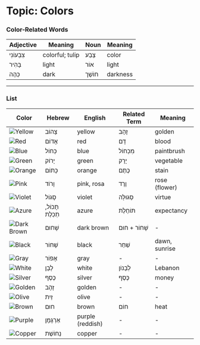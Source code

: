 # Topic: Colors


### Color-Related Words

| Adjective | Meaning | Noun | Meaning |
|--------------|--------------|--------------|--------------|
| צִבְעוֹנִי | colorful; tulip | צֶבַע | color |
| בָּהִיר | light | אוֹר | light |
| כֵּהֶה | dark | חוֹשֶׁך | darkness |
---

### List

| Color | Hebrew | English | Related Term | Meaning |
|-------|--------|---------|--------------|---------|
| ![Yellow](https://placehold.co/15x15/eeee00/eeee00.png) | צָהוֹב | yellow | זָהָב | golden |
| ![Red](https://placehold.co/15x15/ff0000/ff0000.png) | אָדוֹם | red | דָם | blood |
| ![Blue](https://placehold.co/15x15/0000ee/0000ee.png) | כְּחוֹל | blue | מִכְחוֹל | paintbrush |
| ![Green](https://placehold.co/15x15/00ff00/00ff00.png) | יָרוֹק | green | יָרָק | vegetable |
| ![Orange](https://placehold.co/15x15/ffa500/ffa500.png) | כָּתוֹם | orange | כֶּתֶם | stain |
| ![Pink](https://placehold.co/15x15/ffc0cb/ffc0cb.png) | וָרוֹד | pink, rosa | וֶרֶד | rose (flower) |
| ![Violet](https://placehold.co/15x15/8a2be2/8a2be2.png) | סָגוֹל | violet | סְגוּלָּה | virtue |
| ![Azure](https://placehold.co/15x15/2282ff/2282ff.png) | תָכוֹל, תְכֵלֶת | azure | תּוֹחֶלֶת | expectancy |
| ![Dark Brown](https://placehold.co/15x15/8b4513/8b4513.png) | שָׁחוּם | dark brown | שָׁחוֹר + חוּם | - |
| ![Black](https://placehold.co/15x15/000000/000000.png) | שָׁחוֹר | black | שַׁחַר | dawn, sunrise |
| ![Gray](https://placehold.co/15x15/808080/808080.png) | אָפוֹר | gray | - | - |
| ![White](https://placehold.co/15x15/ffffff/ffffff.png) | לָבָן | white | לְבָנוֹן | Lebanon |
| ![Silver](https://placehold.co/15x15/c0c0c0/c0c0c0.png) | כֶּסֶף | silver | כֶּסֶף | money |
| ![Golden](https://placehold.co/15x15/ffd700/ffd700.png) | זָהָב | golden | - | - |
| ![Olive](https://placehold.co/15x15/808000/808000.png) | זַיִת | olive | - | - |
| ![Brown](https://placehold.co/15x15/a52a2a/a52a2a.png) | חוּם | brown | חוֹם | heat |
| ![Purple](https://placehold.co/15x15/800080/800080.png) | אַרְגָּמָן | purple (reddish) | - | - |
| ![Copper](https://placehold.co/15x15/cd7f32/cd7f32.png) | נְחוֹשֶׁת | copper | - | - |
